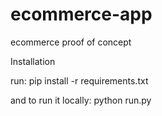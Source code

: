 # ecommerce-app
ecommerce proof of concept



Installation

run:
pip install -r requirements.txt

and to run it locally:
python run.py